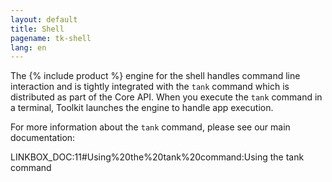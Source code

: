 ```yaml
---
layout: default
title: Shell
pagename: tk-shell
lang: en
---
```


The {% include product %} engine for the shell handles command line interaction and is tightly integrated with the `tank` command which is distributed as part of the Core API. When you execute the `tank` command in a terminal, Toolkit launches the engine to handle app execution.

For more information about the `tank` command, please see our main documentation:

LINKBOX_DOC:11#Using%20the%20tank%20command:Using the tank command